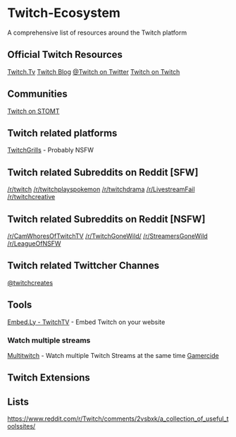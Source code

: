 # Twitch-Ecosystem
A comprehensive list of resources around the Twitch platform

## Official Twitch Resources
[Twitch.Tv](https://twitch.tv/)
[Twitch Blog](https://blog.twitch.tv/)
[@Twitch on Twitter](https://twitter.com/Twitch)
[Twitch on Twitch](https://go.twitch.tv/twitch)

## Communities
[Twitch on STOMT](https://www.stomt.com/twitch)

## Twitch related platforms
[TwitchGrills](https://twitchgrills.com) - Probably NSFW

## Twitch related Subreddits on Reddit [SFW]
[/r/twitch](https://www.reddit.com/r/Twitch/)
[/r/twitchplayspokemon](https://www.reddit.com/r/twitchplayspokemon)
[/r/twitchdrama](https://www.reddit.com/r/twitchdrama/)
[/r/LivestreamFail](https://www.reddit.com/r/LivestreamFail/)
[/r/twitchcreative](https://www.reddit.com/r/twitchcreative/)

## Twitch related Subreddits on Reddit [NSFW]
[/r/CamWhoresOfTwitchTV](https://www.reddit.com/r/CamWhoresOfTwitchTV/)
[/r/TwitchGoneWild/](https://www.reddit.com/r/TwitchGoneWild/)
[/r/StreamersGoneWild](https://www.reddit.com/r/StreamersGoneWild)
[/r/LeagueOfNSFW](https://www.reddit.com/r/LeagueOfNSFW)

## Twitch related Twittcher Channes 
[@twitchcreates](https://twitter.com/twitchcreates)

## Tools
[Embed.Ly - TwitchTV](http://embed.ly/provider/twitchtv) - Embed Twitch on your website

### Watch multiple streams
[Multitwitch](http://www.multitwitch.tv/) - Watch multiple Twitch Streams at the same time
[Gamercide](https://live.gamercide.org/)

## Twitch Extensions


## Lists
https://www.reddit.com/r/Twitch/comments/2vsbxk/a_collection_of_useful_toolssites/
